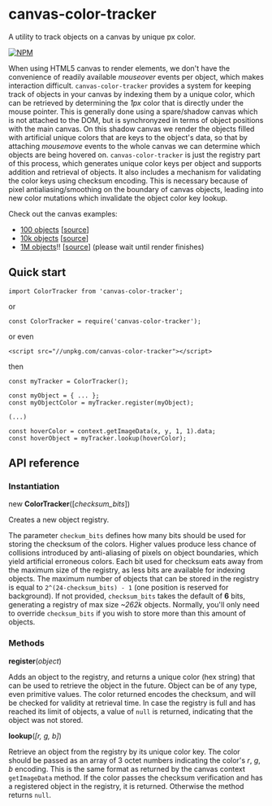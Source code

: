 # canvas-color-tracker
A utility to track objects on a canvas by unique px color.

[![NPM](https://nodei.co/npm/canvas-color-tracker.png?compact=true)](https://nodei.co/npm/canvas-color-tracker/)

When using HTML5 canvas to render elements, we don't have the convenience of readily available *mouseover* events per object, which makes interaction difficult.
`canvas-color-tracker` provides a system for keeping track of objects in your canvas by indexing them by a unique color, which can be retrieved by determining the *1px* color that is directly under the mouse pointer.
This is generally done using a spare/shadow canvas which is not attached to the DOM, but is synchronyzed in terms of object positions with the main canvas. On this shadow canvas we render the objects filled with artificial unique colors that are keys to the object's data, so that by attaching *mousemove* events to the whole canvas we can determine which objects are being hovered on.
`canvas-color-tracker` is just the registry part of this process, which generates unique color keys per object and supports addition and retrieval of objects. It also includes a mechanism for validating the color keys using checksum encoding. This is necessary because of pixel antialiasing/smoothing on the boundary of canvas objects, leading into new color mutations which invalidate the object color key lookup.


Check out the canvas examples:
* [100 objects](https://vasturiano.github.io/canvas-color-tracker/example/canvas-small.html) [[source](https://github.com/vasturiano/canvas-color-tracker/blob/master/example/canvas-small.html)]
* [10k objects](https://vasturiano.github.io/canvas-color-tracker/example/canvas-medium.html) [[source](https://github.com/vasturiano/canvas-color-tracker/blob/master/example/canvas-medium.html)]
* [1M objects](https://vasturiano.github.io/canvas-color-tracker/example/canvas-huge-1M.html)!! [[source](https://github.com/vasturiano/canvas-color-tracker/blob/master/example/canvas-huge-1M.html)] (please wait until render finishes)

## Quick start

```
import ColorTracker from 'canvas-color-tracker';
```
or
```
const ColorTracker = require('canvas-color-tracker');
```
or even
```
<script src="//unpkg.com/canvas-color-tracker"></script>
```
then
```
const myTracker = ColorTracker();

const myObject = { ... };
const myObjectColor = myTracker.register(myObject);

(...)

const hoverColor = context.getImageData(x, y, 1, 1).data;
const hoverObject = myTracker.lookup(hoverColor);
```

## API reference

### Instantiation

new <b>ColorTracker</b>([<i>checksum_bits</i>])

Creates a new object registry. 

The parameter `checkum_bits` defines how many bits should be used for storing the checksum of the colors. Higher values produce less chance of collisions introduced by anti-aliasing of pixels on object boundaries, which yield artificial erroneous colors. Each bit used for checksum eats away from the maximum size of the registry, as less bits are available for indexing objects. The maximum number of objects that can be stored in the registry is equal to `2^(24-checksum_bits) - 1` (one position is reserved for background). If not provided, `checksum_bits` takes the default of **6** bits, generating a registry of max size *~262k* objects. Normally, you'll only need to override `checksum_bits` if you wish to store more than this amount of objects.

### Methods

<b>register</b>(<i>object</i>)

Adds an object to the registry, and returns a unique color (hex string) that can be used to retrieve the object in the future. Object can be of any type, even primitive values. The color returned encodes the checksum, and will be checked for validity at retrieval time. In case the registry is full and has reached its limit of objects, a value of `null` is returned, indicating that the object was not stored.

<b>lookup</b>(<i>[r, g, b]</i>)

Retrieve an object from the registry by its unique color key. The color should be passed as an array of 3 octet numbers indicating the color's _r_, _g_, _b_ encoding. This is the same format as returned by the canvas context `getImageData` method. If the color passes the checksum verification and has a registered object in the registry, it is returned. Otherwise the method returns `null`.


